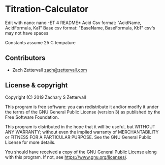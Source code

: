 # Titration-Calculator
Edit with nano: nano -ET 4 README*
Acid Csv format: "AcidName, AcidFormula, Ka1"
Base csv format: "BaseName, BaseFormula, Kb1"
csv's may not have spaces

Constants assume 25 C tempature

## Contributors

- Zach Zettervall <zach@zettervall.com>

## License & copyright

Copyright (C) 2019  Zachary S Zettervall

This program is free software: you can redistribute it and/or modify
it under the terms of the GNU General Public License (version 3) as
published by the Free Software Foundation.

This program is distributed in the hope that it will be useful,
but WITHOUT ANY WARRANTY; without even the implied warranty of
MERCHANTABILITY or FITNESS FOR A PARTICULAR PURPOSE.  See the
GNU General Public License for more details.

You should have received a copy of the GNU General Public License
along with this program.  If not, see <https://www.gnu.org/licenses/>.
